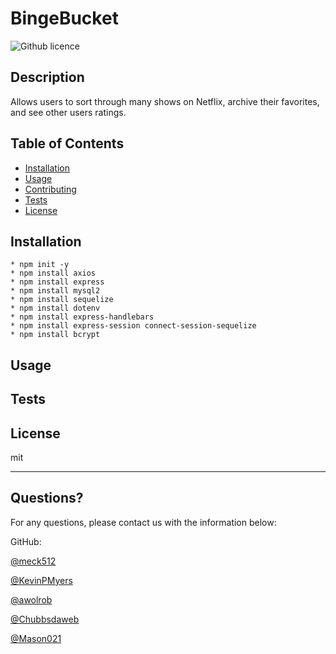 # BingeBucket
  ![Github licence](http://img.shields.io/badge/license-MIT-blue.svg) 
  
  
  ## Description 
  Allows users to sort through many shows on Netflix, archive their favorites, and see other users ratings.
  
  
  ## Table of Contents
  * [Installation](#installation)
  * [Usage](#usage)
  * [Contributing](#contributing)
  * [Tests](#tests)
  * [License](#license)
  
  ## Installation
```
* npm init -y
* npm install axios
* npm install express
* npm install mysql2
* npm install sequelize 
* npm install dotenv
* npm install express-handlebars
* npm install express-session connect-session-sequelize
* npm install bcrypt
```  
  ## Usage 
  
   
  
  
  ## Tests
  
  
  
  
  ## License
  
  mit
  
  ---
  
  ## Questions?
  
  For any questions, please contact us with the information below:

 
  GitHub: 

  [@meck512](https://github.com/meck512)

  [@KevinPMyers](https://github.com/KevinPMyers)

  [@awolrob](https://github.com/awolrob)

  [@Chubbsdaweb](https://github.com/Chubbsdaweb)
  
  [@Mason021](https://github.com/Mason021)
  